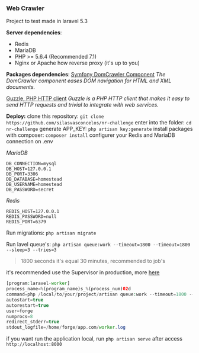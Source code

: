 ### Web Crawler 
Project to test made in laravel 5.3

**Server dependencies**:
 - Redis
 - MariaDB
 - PHP >= 5.6.4 (Recommended 7.1)
 - Nginx or Apache how reverse proxy (it's up to you)

**Packages dependencies**:
[Symfony DomCrawler Component](https://symfony.com/doc/current/components/dom_crawler.html)
*The DomCrawler component eases DOM navigation for HTML and XML documents.*

[Guzzle, PHP HTTP client](http://docs.guzzlephp.org/en/stable/)
*Guzzle is a PHP HTTP client that makes it easy to send HTTP requests and trivial to integrate with web services.*

**Deploy:**
clone this repository: `git clone https://github.com/silasvasconcelos/nr-challenge` 
enter into the folder: `cd nr-challenge`
generate APP_KEY: `php artisan key:generate`
install packages with composer: `composer install`
configurer your Redis and MariaDB connection on .env

*MariaDB*

    DB_CONNECTION=mysql
    DB_HOST=127.0.0.1
    DB_PORT=3306
    DB_DATABASE=homestead
    DB_USERNAME=homestead
    DB_PASSWORD=secret
   
   *Redis*

    REDIS_HOST=127.0.0.1
    REDIS_PASSWORD=null
    REDIS_PORT=6379

Run migrations: `php artisan migrate`

Run lavel queue's: `php artisan queue:work --timeout=1800 --timeout=1800 --sleep=3 --tries=3`

> 1800 seconds it's equal 30 minutes, recommended to job's

it's recommended use the Supervisor in production, more [here](https://laravel.com/docs/5.3/queues#supervisor-configuration)
```php
[program:laravel-worker]
process_name=%(program_name)s_%(process_num)02d
command=php /local/to/your/project/artisan queue:work --timeout=1800 --sleep=3 --tries=3
autostart=true
autorestart=true
user=forge
numprocs=8
redirect_stderr=true
stdout_logfile=/home/forge/app.com/worker.log
```
if you want run the application local, run `php artisan serve` after access `http://localhost:8000`